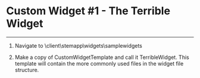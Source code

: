 # Custom Widget #1 - The Terrible Widget
___

1)	Navigate to \\client\stemapp\widgets\samplewidgets

2)	Make a copy of CustomWidgetTemplate and call it TerribleWidget.  This template will contain the more commonly used files in the widget file structure.
